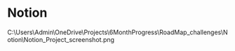 # Notion
C:\Users\Admin\OneDrive\Projects\6MonthProgress\RoadMap_challenges\Notion\Notion_Project_screenshot.png
